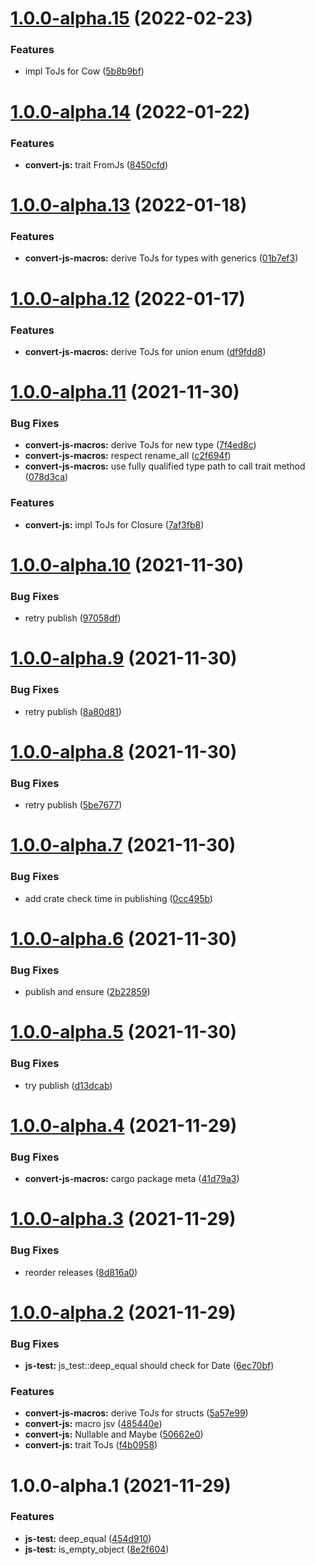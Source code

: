 # [1.0.0-alpha.15](https://github.com/frender-rs/convert-js/compare/v1.0.0-alpha.14...v1.0.0-alpha.15) (2022-02-23)


### Features

* impl ToJs for Cow ([5b8b9bf](https://github.com/frender-rs/convert-js/commit/5b8b9bf5ad7e032713d95092b2cd93b7f8dc055b))

# [1.0.0-alpha.14](https://github.com/frender-rs/convert-js/compare/v1.0.0-alpha.13...v1.0.0-alpha.14) (2022-01-22)


### Features

* **convert-js:** trait FromJs ([8450cfd](https://github.com/frender-rs/convert-js/commit/8450cfdfdc67ee16794489e80b29949fbfe88990))

# [1.0.0-alpha.13](https://github.com/frender-rs/convert-js/compare/v1.0.0-alpha.12...v1.0.0-alpha.13) (2022-01-18)


### Features

* **convert-js-macros:** derive ToJs for types with generics ([01b7ef3](https://github.com/frender-rs/convert-js/commit/01b7ef312cc17c78e6a0ffa1de56b09d07ab3980))

# [1.0.0-alpha.12](https://github.com/frender-rs/convert-js/compare/v1.0.0-alpha.11...v1.0.0-alpha.12) (2022-01-17)


### Features

* **convert-js-macros:** derive ToJs for union enum ([df9fdd8](https://github.com/frender-rs/convert-js/commit/df9fdd89b84c90536c5c71d7cd0e2de944967bfe))

# [1.0.0-alpha.11](https://github.com/frender-rs/convert-js/compare/v1.0.0-alpha.10...v1.0.0-alpha.11) (2021-11-30)


### Bug Fixes

* **convert-js-macros:** derive ToJs for new type ([7f4ed8c](https://github.com/frender-rs/convert-js/commit/7f4ed8c00b6fc4287f11f81af9f83294950c1c26))
* **convert-js-macros:** respect rename_all ([c2f694f](https://github.com/frender-rs/convert-js/commit/c2f694f3dd48a43c60b81cce4a8e1941f207b8a1))
* **convert-js-macros:** use fully qualified type path to call trait method ([078d3ca](https://github.com/frender-rs/convert-js/commit/078d3ca0c86fee99fab6bb43c3646a4e0ed5cd7c))


### Features

* **convert-js:** impl ToJs for Closure ([7af3fb8](https://github.com/frender-rs/convert-js/commit/7af3fb8abec0e3c3f1640ed11a5a1bad97a05e98))

# [1.0.0-alpha.10](https://github.com/frender-rs/convert-js/compare/v1.0.0-alpha.9...v1.0.0-alpha.10) (2021-11-30)


### Bug Fixes

* retry publish ([97058df](https://github.com/frender-rs/convert-js/commit/97058df665e3c77f5de449c461acbc480b88ec6b))

# [1.0.0-alpha.9](https://github.com/frender-rs/convert-js/compare/v1.0.0-alpha.8...v1.0.0-alpha.9) (2021-11-30)


### Bug Fixes

* retry publish ([8a80d81](https://github.com/frender-rs/convert-js/commit/8a80d81bc61a744fae0835df770f5e0c09c32080))

# [1.0.0-alpha.8](https://github.com/frender-rs/convert-js/compare/v1.0.0-alpha.7...v1.0.0-alpha.8) (2021-11-30)


### Bug Fixes

* retry publish ([5be7677](https://github.com/frender-rs/convert-js/commit/5be767749a52e5c363b49a87454c0adcf77806c8))

# [1.0.0-alpha.7](https://github.com/frender-rs/convert-js/compare/v1.0.0-alpha.6...v1.0.0-alpha.7) (2021-11-30)


### Bug Fixes

* add crate check time in publishing ([0cc495b](https://github.com/frender-rs/convert-js/commit/0cc495b86eaab3ece22e087d075352ebcc050ed5))

# [1.0.0-alpha.6](https://github.com/frender-rs/convert-js/compare/v1.0.0-alpha.5...v1.0.0-alpha.6) (2021-11-30)


### Bug Fixes

* publish and ensure ([2b22859](https://github.com/frender-rs/convert-js/commit/2b22859b44233ad7799a21d8195e467685ca2429))

# [1.0.0-alpha.5](https://github.com/frender-rs/convert-js/compare/v1.0.0-alpha.4...v1.0.0-alpha.5) (2021-11-30)


### Bug Fixes

* try publish ([d13dcab](https://github.com/frender-rs/convert-js/commit/d13dcab51a62444937b1c6e17732ad3df468c1c9))

# [1.0.0-alpha.4](https://github.com/frender-rs/convert-js/compare/v1.0.0-alpha.3...v1.0.0-alpha.4) (2021-11-29)


### Bug Fixes

* **convert-js-macros:** cargo package meta ([41d79a3](https://github.com/frender-rs/convert-js/commit/41d79a32242a2207607eefe2c666ea7cfbcaaa72))

# [1.0.0-alpha.3](https://github.com/frender-rs/convert-js/compare/v1.0.0-alpha.2...v1.0.0-alpha.3) (2021-11-29)


### Bug Fixes

* reorder releases ([8d816a0](https://github.com/frender-rs/convert-js/commit/8d816a03b771e73ca6ffdc4652b5eadd2b0cdb40))

# [1.0.0-alpha.2](https://github.com/frender-rs/convert-js/compare/v1.0.0-alpha.1...v1.0.0-alpha.2) (2021-11-29)


### Bug Fixes

* **js-test:** js_test::deep_equal should check for Date ([6ec70bf](https://github.com/frender-rs/convert-js/commit/6ec70bf30e8f6750c2b01e09433479507960b602))


### Features

* **convert-js-macros:** derive ToJs for structs ([5a57e99](https://github.com/frender-rs/convert-js/commit/5a57e994297531a997caaa11149921c29d44159f))
* **convert-js:** macro jsv ([485440e](https://github.com/frender-rs/convert-js/commit/485440e3067b003e3321d8bb1d9bc155dc0a3403))
* **convert-js:** Nullable and Maybe ([50662e0](https://github.com/frender-rs/convert-js/commit/50662e04fa4fbee4454553d92ef3a19e45dc3ded))
* **convert-js:** trait ToJs ([f4b0958](https://github.com/frender-rs/convert-js/commit/f4b0958fac78d0410fb10ccc2dc02fb954f76375))

# 1.0.0-alpha.1 (2021-11-29)


### Features

* **js-test:** deep_equal ([454d910](https://github.com/frender-rs/convert-js/commit/454d91012d41872c816fa0137904a1dabff25971))
* **js-test:** is_empty_object ([8e2f604](https://github.com/frender-rs/convert-js/commit/8e2f604f98c99c608dc50c86dfdec04814fee202))
